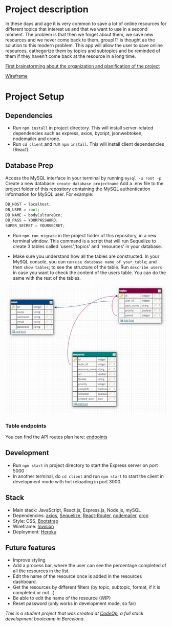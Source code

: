 # Project description
In these days and age it is very common to save a lot of online resources for different topics that interest us and that we want to use in a second moment.
The problem is that then we forget about them, we save new resources and we never come back to them.
groupIT! is thought as the solution to this modern problem. This app will allow the user to save online resources, cathegorize them by topics and subtopics and be reminded of them if they haven't come back at the resource in a long time.

[First brainstorming about the organization and planification of the project](client/public/Plannification_GroupIt.png)

[Wireframe]((client/public/Wireframe_GroupIt.png))

# Project Setup

## Dependencies
- Run `npm install` in project directory. This will install server-related dependencies such as express, axios, bycript, jsonwebtoken, nodemailer and crone.
- Run `cd client` and run `npm install`. This will install client dependencies (React).


## Database Prep
Access the MySQL interface in your terminal by running `mysql -u root -p`
Create a new database: `create database projectname`
Add a .env file to the project folder of this repository containing the MySQL authentication information for MySQL user. For example:

```javascript
DB_HOST = localhost;
DB_USER = root;
DB_NAME = bodyCultureBcn;
DB_PASS = YOURPASSWORD;
SUPER_SECRET = YOURSECRET;
```
- Run `npm run migrate` in the project folder of this repository, in a new terminal window. This command is a script that will run Sequelize to create 3 tables called 'users','topics' and 'resources' in your database.

- Make sure you understand how all the tables are constructed. In your MySQL console, you can run `use database name_of_your_table`; and then `show tables`; to see the structure of the table. Run `describe users` in case you want to check the content of the users table. You can do the same with the rest of the tables.

![Db Schema](client/public/Db_Schema_GroupIt.png)

### Table endpoints
You can find the API routes plan here: 
[endpoints](https://docs.google.com/spreadsheets/d/1RpaiDPJPZXJc77Qzjmz_yS_Hdr2mjb0nf4W578ph8tk/edit#gid=0)

## Development
- Run `npm start` in project directory to start the Express server on port 5000
- In another terminal, do `cd client` and run `npm start` to start the client in development mode with hot reloading in port 3000.

## Stack
- Main stack: JavaScript, React.js, Express.js, Node.js, mySQL
- Dependencies: [axios](https://github.com/axios/axios), [Sequelize](https://sequelize.org/master/index.html), [React-Router](https://reactrouter.com/web/guides/quick-start), [nodemailer](https://nodemailer.com/about/), [cron](https://github.com/axios/axios)
- Style: CSS, [Bootstrap](https://getbootstrap.com/)
- Wireframe: [Invision](https://www.invisionapp.com/)
- Deployment: [Heroku](www.heroku.com)

## Future features
- Improve styling
- Add a process bar, where the user can see the percentage completed of all the resources in the list.
- Edit the name of the resource once is added in the resources dashboard.
- Get the resources by different filters (by topic, subtopic, format, if it is completed or not...).
- Be able to edit the name of the resource (WIP)
- Reset password (only works in development mode, so far)

_This is a student project that was created at [CodeOp](http://codeop.tech), a full stack development bootcamp in Barcelona._

